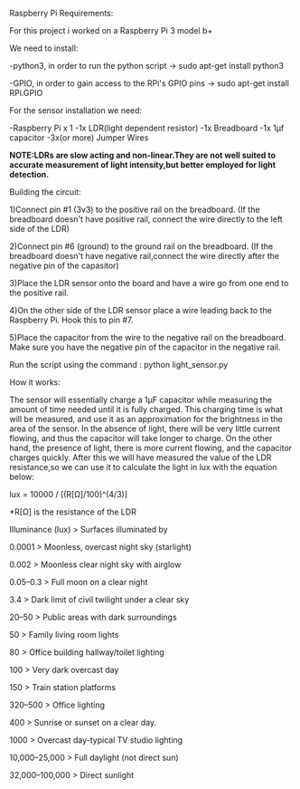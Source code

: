 Raspberry Pi Requirements:

For this project i worked on a Raspberry Pi 3 model b+

We need to install:

-python3, in order to run the python script -> sudo apt-get install python3

-GPIO, in order to gain access to the RPi's GPIO pins -> sudo apt-get install RPi.GPIO

For the sensor installation we need:

-Raspberry Pi x 1
-1x LDR(light dependent resistor)
-1x Breadboard
-1x 1µf capacitor
-3x(or more) Jumper Wires

**NOTE:LDRs are slow acting and non-linear.They are not well suited to accurate measurement of light intensity,but 
better employed for light detection.**

Building the circuit:

1)Connect pin #1 (3v3) to the positive rail on the breadboard.
(If the breadboard doesn't have positive rail, connect the wire directly to the left side of the LDR)

2)Connect pin #6 (ground) to the ground rail on the breadboard.
(If the breadboard doesn't have negative rail,connect the wire directly after the negative pin of the capasitor)

3)Place the LDR sensor onto the board and have a wire go from one end to the positive rail.

4)On the other side of the LDR sensor place a wire leading back to the Raspberry Pi. Hook this to pin #7.

5)Place the capacitor from the wire to the negative rail on the breadboard. Make sure you have the negative 
pin of the capacitor in the negative rail.
 
Run the script using the command : python light_sensor.py

How it works:

The sensor will essentially charge a 1µF capacitor while measuring the amount of time needed until it 
is fully charged. This charging time is what will be measured, and use it as an approximation 
for the brightness in the area of the sensor. In the absence of light, there will be very little current flowing, 
and thus the capacitor will take longer to charge. On the other hand, 
the presence of light, there is more current flowing, and the capacitor charges quickly.
After this we will have measured the value of the LDR resistance,so we can use it to calculate the light in lux with 
the equation below:

lux = 10000 / [(R[Ω]/100)^(4/3)]

*R[Ω] is the resistance of the LDR


Illuminance (lux)	 >      Surfaces illuminated by


0.0001   	         >        Moonless, overcast night sky (starlight)   

0.002	             >        Moonless clear night sky with airglow
 
0.05–0.3	          >        Full moon on a clear night

3.4	               >        Dark limit of civil twilight under a clear sky

20–50	             >        Public areas with dark surroundings

50	                >        Family living room lights

80	                >        Office building hallway/toilet lighting

100	               >        Very dark overcast day

150	               >        Train station platforms

320–500	           >        Office lighting

400	               >        Sunrise or sunset on a clear day.

1000	              >        Overcast day-typical TV studio lighting

10,000–25,000	     >        Full daylight (not direct sun)

32,000–100,000	    >        Direct sunlight


